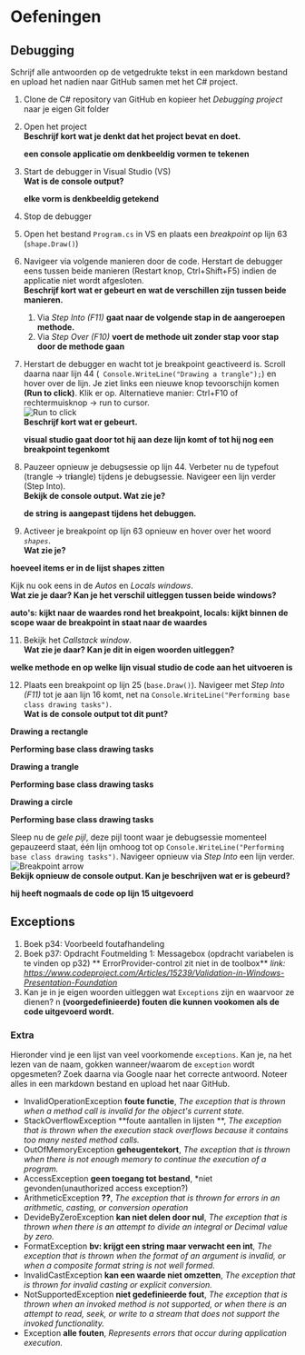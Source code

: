 # Oefeningen

## Debugging

Schrijf alle antwoorden op de vetgedrukte tekst in een markdown bestand en upload het nadien naar GitHub samen met het C# project.

1. Clone de C# repository van GitHub en kopieer het *Debugging project*  naar je eigen Git folder
2. Open het project  
   **Beschrijf kort wat je denkt dat het project bevat en doet.**
   
   **een console applicatie om denkbeeldig vormen te tekenen**
   
3. Start de debugger in Visual Studio (VS)  
   **Wat is de console output?**
   
   **elke vorm is denkbeeldig getekend**
   
4. Stop de debugger
5. Open het bestand `Program.cs` in VS en plaats een *breakpoint* op lijn 63 (`shape.Draw()`)
6. Navigeer via volgende manieren door de code. Herstart de debugger eens tussen beide manieren (Restart knop, Ctrl+Shift+F5) indien de applicatie niet wordt afgesloten.  
   **Beschrijf kort wat er gebeurt en wat de verschillen zijn tussen beide manieren.**
    1. Via *Step Into (F11)* **gaat naar de volgende stap in de aangeroepen methode.**
    2. Via *Step Over (F10)*  **voert de methode uit zonder stap voor stap door de methode gaan**
7. Herstart de debugger en wacht tot je breakpoint geactiveerd is. Scroll daarna naar lijn 44 (` Console.WriteLine("Drawing a trangle");`) en hover over de lijn. Je ziet links een nieuwe knop tevoorschijn komen **(Run to click)**. Klik er op.    Alternatieve manier: Ctrl+F10 of rechtermuisknop -> run to cursor.  
![Run to click](../_other/images/runtoclick.png)  
   **Beschrijf kort wat er gebeurt.**
   
   **visual studio gaat door tot hij aan deze lijn komt of tot hij nog een breakpoint tegenkomt**
   
8. Pauzeer opnieuw je debugsessie op lijn 44. Verbeter nu de typefout (trangle -> tr**i**angle) tijdens je debugsessie. Navigeer een lijn verder (Step Into).  
   **Bekijk de console output. Wat zie je?**
   
   **de string is aangepast tijdens het debuggen.**
   
9.  Activeer je breakpoint op lijn 63 opnieuw en hover over het woord *`shapes`*.  
   **Wat zie je?**  
   
   **hoeveel items er in de lijst shapes zitten**
   
   Kijk nu ook eens in de *Autos* en *Locals windows*.  
   **Wat zie je daar? Kan je het verschil uitleggen tussen beide windows?**
   
   **auto's: kijkt naar de waardes rond het breakpoint, locals: kijkt binnen de scope waar de breakpoint in staat naar de waardes**
   
11. Bekijk het *Callstack window*.  
   **Wat zie je daar? Kan je dit in eigen woorden uitleggen?**
   
   **welke methode en op welke lijn visual studio de code aan het uitvoeren is**
   
12.  Plaats een breakpoint op lijn 25 (`base.Draw()`). Navigeer met *Step Into (F11)* tot je aan lijn 16 komt, net na `Console.WriteLine("Performing base class drawing tasks")`.  
   **Wat is de console output tot dit punt?**
   
   **Drawing a rectangle**
   
   **Performing base class drawing tasks**
   
   **Drawing a trangle**
   
   **Performing base class drawing tasks**
   
   **Drawing a circle**
   
   **Performing base class drawing tasks**
   
   
Sleep nu de *gele pijl*, deze pijl toont waar je debugsessie momenteel gepauzeerd staat, één lijn omhoog tot op `Console.WriteLine("Performing base class drawing tasks")`. Navigeer opnieuw via *Step Into* een lijn verder.  
![Breakpoint arrow](../_other/images/breakpointarrow.png)  
**Bekijk opnieuw de console output. Kan je beschrijven wat er is gebeurd?**

**hij heeft nogmaals de code op lijn 15 uitgevoerd**
## Exceptions

1. Boek p34: Voorbeeld foutafhandeling
2. Boek p37: Opdracht Foutmelding 1: Messagebox (opdracht variabelen is te vinden op p32) ** ErrorProvider-control zit niet in de toolbox** *link: https://www.codeproject.com/Articles/15239/Validation-in-Windows-Presentation-Foundation*
3. Kan je in je eigen woorden uitleggen wat `Exceptions` zijn en waarvoor ze dienen? 
n
**(voorgedefinieerde) fouten die kunnen vookomen als de code uitgevoerd wordt.**

### Extra

Hieronder vind je een lijst van veel voorkomende `exceptions`. Kan je, na het lezen van de naam, gokken wanneer/waarom de `exception` wordt opgesmeten? 
Zoek daarna via Google naar het correcte antwoord. Noteer alles in een markdown bestand en upload het naar GitHub.
   * InvalidOperationException **foute functie**, *The exception that is thrown when a method call is invalid for the object's current state.* 
   * StackOverflowException **foute aantallen in lijsten **, *The exception that is thrown when the execution stack overflows because it contains too many nested method calls.* 
   * OutOfMemoryException **geheugentekort**, *The exception that is thrown when there is not enough memory to continue the execution of a program.*
   * AccessException **geen toegang tot bestand**, *niet gevonden(unauthorized access exception?)
   * ArithmeticException **??**, *The exception that is thrown for errors in an arithmetic, casting, or conversion operation*
   * DevideByZeroException **kan niet delen door nul**, *The exception that is thrown when there is an attempt to divide an integral or Decimal value by zero.*
   * FormatException **bv: krijgt een string maar verwacht een int**, *The exception that is thrown when the format of an argument is invalid, or when a composite format string is not well formed.*
   * InvalidCastException **kan een waarde niet omzetten**, *The exception that is thrown for invalid casting or explicit conversion.*
   * NotSupportedException **niet gedefinieerde fout**, *The exception that is thrown when an invoked method is not supported, or when there is an attempt to read, seek, or write to a stream that does not support the invoked functionality.*
   * Exception **alle fouten**, *Represents errors that occur during application execution.*
